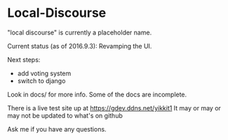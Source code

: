 # Local-Discourse
"local discourse" is currently a placeholder name. 

Current status (as of 2016.9.3):
  Revamping the UI. 
  
Next steps:
  * add voting system
  * switch to django
  
Look in docs/ for more info. Some of the docs are incomplete. 

There is a live test site up at https://gdev.ddns.net/yikkit1
It may or may or may not be updated to what's on github

Ask me if you have any questions. 

